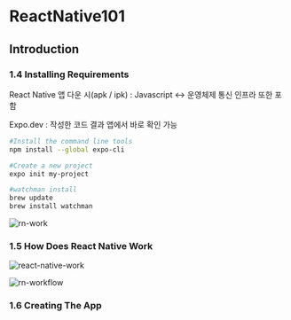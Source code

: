 # ReactNative101

## Introduction

### 1.4 Installing Requirements

React Native 앱 다운 시(apk / ipk) : Javascript <-> 운영체제 통신 인프라 또한 포함

Expo.dev : 작성한 코드 결과 앱에서 바로 확인 가능

```bash
#Install the command line tools
npm install --global expo-cli

#Create a new project
expo init my-project

#watchman install
brew update
brew install watchman
```

![rn-work](https://velog.velcdn.com/images/seoltang/post/845d144d-68c4-4d7b-be2c-d210cdd3075e/image.png)

### 1.5 How Does React Native Work

![react-native-work](https://atomate.net/wp-content/uploads/2018/11/image1.jpg)

![rn-workflow](https://media.geeksforgeeks.org/wp-content/uploads/20210713140554/GFG.png)

### 1.6 Creating The App
